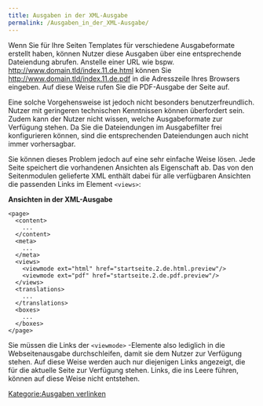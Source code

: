 ```yaml
---
title: Ausgaben in der XML-Ausgabe
permalink: /Ausgaben_in_der_XML-Ausgabe/
---
```


Wenn Sie für Ihre Seiten Templates für verschiedene Ausgabeformate erstellt haben, können Nutzer diese Ausgaben über eine entsprechende Dateiendung abrufen. Anstelle einer URL wie bspw. <http://www.domain.tld/index.11.de.html> können Sie <http://www.domain.tld/index.11.de.pdf> in die Adresszeile Ihres Browsers eingeben. Auf diese Weise rufen Sie die PDF-Ausgabe der Seite auf.

Eine solche Vorgehensweise ist jedoch nicht besonders benutzerfreundlich. Nutzer mit geringeren technischen Kenntnissen können überfordert sein. Zudem kann der Nutzer nicht wissen, welche Ausgabeformate zur Verfügung stehen. Da Sie die Dateiendungen im Ausgabefilter frei konfigurieren können, sind die entsprechenden Dateiendungen auch nicht immer vorhersagbar.

Sie können dieses Problem jedoch auf eine sehr einfache Weise lösen. Jede Seite speichert die vorhandenen Ansichten als Eigenschaft ab. Das von den Seitenmodulen gelieferte XML enthält dabei für alle verfügbaren Ansichten die passenden Links im Element `<views>`:

**Ansichten in der XML-Ausgabe**

~~~~ {.xml}
<page>
  <content>
    ...
  </content>
  <meta>
    ...
  </meta>
  <views>
    <viewmode ext="html" href="startseite.2.de.html.preview"/>
    <viewmode ext="pdf" href="startseite.2.de.pdf.preview"/>
  </views>
  <translations>
    ...
  </translations>
  <boxes>
    ...
  </boxes>
</page>
~~~~

Sie müssen die Links der `<viewmode>` -Elemente also lediglich in die Webseitenausgabe durchschleifen, damit sie dem Nutzer zur Verfügung stehen. Auf diese Weise werden auch nur diejenigen Links angezeigt, die für die aktuelle Seite zur Verfügung stehen. Links, die ins Leere führen, können auf diese Weise nicht entstehen.

[Kategorie:Ausgaben verlinken](/Kategorie:Ausgaben_verlinken )